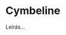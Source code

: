 <!-- ======================================================================
--- Search engine
title:          Cymbeline
keywords:       Cymbeline, Shakespeare, vígjáték
description:    William Shakespeare: Cymbeline.
--- Menu system
order:          40
text:           Cymbeline
hidden:         false
umbel:          false
--- Page properties
id:             
document:       
layout:         layout-2-left
$-left:         play-list
======================================================================= -->

# Cymbeline

Leírás...

